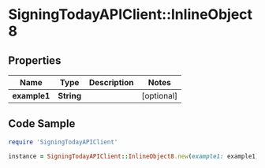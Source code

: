 # SigningTodayAPIClient::InlineObject8

## Properties

Name | Type | Description | Notes
------------ | ------------- | ------------- | -------------
**example1** | **String** |  | [optional] 

## Code Sample

```ruby
require 'SigningTodayAPIClient'

instance = SigningTodayAPIClient::InlineObject8.new(example1: example1)
```


